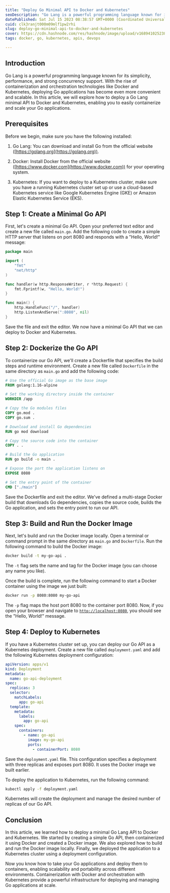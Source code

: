 ```yaml
---
title: "Deploy Go Minimal API to Docker and Kubernetes"
seoDescription: "Go Lang is a powerful programming language known for its simplicity, performance, and strong concurrency support. With the rise of containerization and ..."
datePublished: Sat Jul 15 2023 08:38:57 GMT+0000 (Coordinated Universal Time)
cuid: clk3ranjt000m09mlf1pw2rhi
slug: deploy-go-minimal-api-to-docker-and-kubernetes
cover: https://cdn.hashnode.com/res/hashnode/image/upload/v1689410252384/19073e48-cdf0-4447-a963-20767d2004c7.png
tags: docker, go, kubernetes, apis, devops

---
```


## Introduction

Go Lang is a powerful programming language known for its simplicity, performance, and strong concurrency support. With the rise of containerization and orchestration technologies like Docker and Kubernetes, deploying Go applications has become even more convenient and scalable. In this article, we will explore how to deploy a Go Lang minimal API to Docker and Kubernetes, enabling you to easily containerize and scale your Go applications.

## Prerequisites

Before we begin, make sure you have the following installed:

1. Go Lang: You can download and install Go from the official website ([https://golang.org](https://golang.org)).
    
2. Docker: Install Docker from the official website ([https://www.docker.com](https://www.docker.com)) for your operating system.
    
3. Kubernetes: If you want to deploy to a Kubernetes cluster, make sure you have a running Kubernetes cluster set up or use a cloud-based Kubernetes service like Google Kubernetes Engine (GKE) or Amazon Elastic Kubernetes Service (EKS).
    

## Step 1: Create a Minimal Go API

First, let's create a minimal Go API. Open your preferred text editor and create a new file called `main.go`. Add the following code to create a simple HTTP server that listens on port 8080 and responds with a "Hello, World!" message:

```go
package main

import (
	"fmt"
	"net/http"
)

func handler(w http.ResponseWriter, r *http.Request) {
	fmt.Fprintf(w, "Hello, World!")
}

func main() {
	http.HandleFunc("/", handler)
	http.ListenAndServe(":8080", nil)
}
```

Save the file and exit the editor. We now have a minimal Go API that we can deploy to Docker and Kubernetes.

## Step 2: Dockerize the Go API

To containerize our Go API, we'll create a Dockerfile that specifies the build steps and runtime environment. Create a new file called `Dockerfile` in the same directory as `main.go` and add the following code:

```dockerfile
# Use the official Go image as the base image
FROM golang:1.16-alpine

# Set the working directory inside the container
WORKDIR /app

# Copy the Go modules files
COPY go.mod .
COPY go.sum .

# Download and install Go dependencies
RUN go mod download

# Copy the source code into the container
COPY . .

# Build the Go application
RUN go build -o main .

# Expose the port the application listens on
EXPOSE 8080

# Set the entry point of the container
CMD ["./main"]
```

Save the Dockerfile and exit the editor. We've defined a multi-stage Docker build that downloads Go dependencies, copies the source code, builds the Go application, and sets the entry point to run our API.

## Step 3: Build and Run the Docker Image

Next, let's build and run the Docker image locally. Open a terminal or command prompt in the same directory as `main.go` and `Dockerfile`. Run the following command to build the Docker image:

```bash
docker build -t my-go-api .
```

The `-t` flag sets the name and tag for the Docker image (you can choose any name you like).

Once the build is complete, run the following command to start a Docker container using the image we just built:

```bash
docker run -p 8080:8080 my-go-api
```

The `-p` flag maps the host port 8080 to the container port 8080. Now, if you open your browser and navigate to [`http://localhost:8080`](http://localhost:8080), you should see the "Hello, World!" message.

## Step 4: Deploy to Kubernetes

If you have a Kubernetes cluster set up, you can deploy our Go API as a Kubernetes deployment. Create a new file called `deployment.yaml` and add the following Kubernetes deployment configuration:

```yaml
apiVersion: apps/v1
kind: Deployment
metadata:
  name: go-api-deployment
spec:
  replicas: 3
  selector:
    matchLabels:
      app: go-api
  template:
    metadata:
      labels:
        app: go-api
    spec:
      containers:
        - name: go-api
          image: my-go-api
          ports:
            - containerPort: 8080
```

Save the `deployment.yaml` file. This configuration specifies a deployment with three replicas and exposes port 8080. It uses the Docker image we built earlier.

To deploy the application to Kubernetes, run the following command:

```bash
kubectl apply -f deployment.yaml
```

Kubernetes will create the deployment and manage the desired number of replicas of our Go API.

## Conclusion

In this article, we learned how to deploy a minimal Go Lang API to Docker and Kubernetes. We started by creating a simple Go API, then containerized it using Docker and created a Docker image. We also explored how to build and run the Docker image locally. Finally, we deployed the application to a Kubernetes cluster using a deployment configuration.

Now you know how to take your Go applications and deploy them to containers, enabling scalability and portability across different environments. Containerization with Docker and orchestration with Kubernetes provide a powerful infrastructure for deploying and managing Go applications at scale.